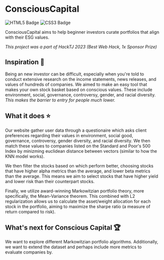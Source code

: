 # ConsciousCapital

![HTML5 Badge](https://img.shields.io/badge/HTML5-E34F26?logo=html5&logoColor=fff&style=flat)
![CSS3 Badge](https://img.shields.io/badge/CSS3-1572B6?logo=css3&logoColor=fff&style=flat)

ConsciousCapital aims to help beginner investors curate portfolios that align with their ESG values.

*This project was a part of HackTJ 2023 (Best Web Hack, 1x Sponsor Prize)*

## Inspiration 🔮 
Being an new investor can be difficult, especially when you're told to conduct extensive research on the income statements, news releases, and values of hundreds of companies. We aimed to make an easy tool that makes your own stock basket based on conscious values. These include environment, social, governance, controversy, gender, and racial diversity. *This makes the barrier to entry for people much lower.*

## What it does ⭐
Our website gather user data through a questionaire which asks client preferences regarding their values in environment, social good, governance, controversy, gender diversity, and racial diversity. We then match these values to companies listed on the Standard and Poor's 500 Index by minizming euclidean distance between vectors (similar to how the KNN model works).

We then filter the stocks based on which perform better, choosing stocks that have higher alpha metrics than the average, and lower beta metrics than the average. This means we aim to select stocks that have higher yield and lower risk than their counterpart stocks. 

Finally, we utilize award-winning Markowitzian portfolio theory, more specifically, the Mean-Variance theorem. This combined with L2 regularization allows us to calculate the asset/weight allocation for each stock in the portfolio, aiming to maximize the sharpe ratio (a measure of return compared to risk). 

## What's next for Conscious Capital 🏆
We want to explore different Markowitzian portfolio algorithms. Additionally, we want to extend the dataset and perhaps include more metrics to evaluate companies by.
